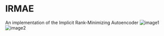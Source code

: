 # IRMAE
An implementation of the Implicit Rank-Minimizing Autoencoder
![image1](https://user-images.githubusercontent.com/59486373/98158559-170d8380-1ea9-11eb-8b18-ce316ee7b90e.png)
![image2](https://user-images.githubusercontent.com/59486373/98158963-c6e2f100-1ea9-11eb-8ece-05bca831e7ce.png)


